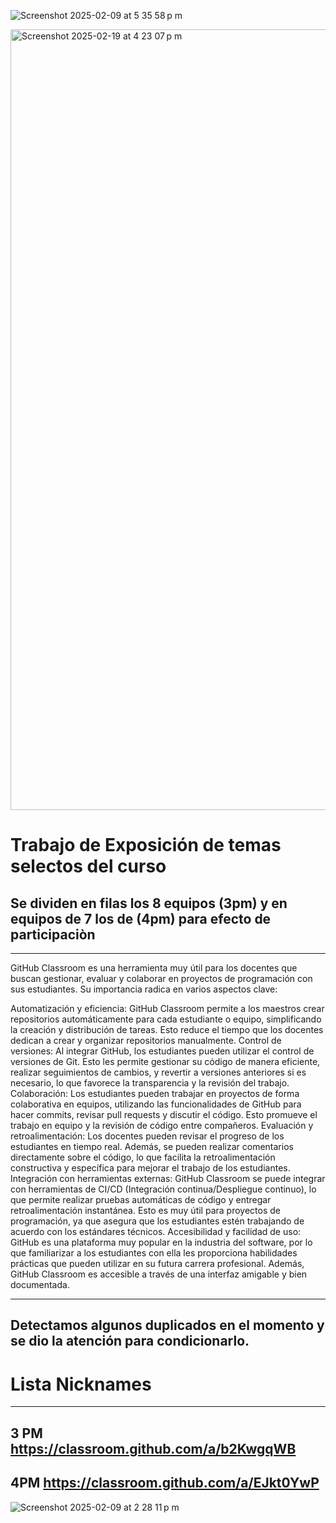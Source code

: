 
![Screenshot 2025-02-09 at 5 35 58 p m](https://github.com/user-attachments/assets/ac74f042-534c-4e74-985f-ce1a8e6e610f)

<img width="1249" alt="Screenshot 2025-02-19 at 4 23 07 p m" src="https://github.com/user-attachments/assets/a9adcf0f-14a3-4287-811b-10a2a7cf533b" />


# Trabajo de Exposición de temas selectos del curso 

## Se dividen en filas los 8 equipos (3pm) y en equipos de 7 los de (4pm) para efecto de participaciòn
---
GitHub Classroom es una herramienta muy útil para los docentes que buscan gestionar, evaluar y colaborar en proyectos de programación con sus estudiantes. Su importancia radica en varios aspectos clave:

Automatización y eficiencia: GitHub Classroom permite a los maestros crear repositorios automáticamente para cada estudiante o equipo, simplificando la creación y distribución de tareas. Esto reduce el tiempo que los docentes dedican a crear y organizar repositorios manualmente.
Control de versiones: Al integrar GitHub, los estudiantes pueden utilizar el control de versiones de Git. Esto les permite gestionar su código de manera eficiente, realizar seguimientos de cambios, y revertir a versiones anteriores si es necesario, lo que favorece la transparencia y la revisión del trabajo.
Colaboración: Los estudiantes pueden trabajar en proyectos de forma colaborativa en equipos, utilizando las funcionalidades de GitHub para hacer commits, revisar pull requests y discutir el código. Esto promueve el trabajo en equipo y la revisión de código entre compañeros.
Evaluación y retroalimentación: Los docentes pueden revisar el progreso de los estudiantes en tiempo real. Además, se pueden realizar comentarios directamente sobre el código, lo que facilita la retroalimentación constructiva y específica para mejorar el trabajo de los estudiantes.
Integración con herramientas externas: GitHub Classroom se puede integrar con herramientas de CI/CD (Integración continua/Despliegue continuo), lo que permite realizar pruebas automáticas de código y entregar retroalimentación instantánea. Esto es muy útil para proyectos de programación, ya que asegura que los estudiantes estén trabajando de acuerdo con los estándares técnicos.
Accesibilidad y facilidad de uso: GitHub es una plataforma muy popular en la industria del software, por lo que familiarizar a los estudiantes con ella les proporciona habilidades prácticas que pueden utilizar en su futura carrera profesional. Además, GitHub Classroom es accesible a través de una interfaz amigable y bien documentada.

---

## Detectamos algunos duplicados en el momento y se dio la atención para condicionarlo.

# Lista Nicknames
---
3 PM https://classroom.github.com/a/b2KwgqWB
---
4PM https://classroom.github.com/a/EJkt0YwP
---
![Screenshot 2025-02-09 at 2 28 11 p m](https://github.com/user-attachments/assets/46974cff-44df-47d2-a284-a9f00eaf0262)

